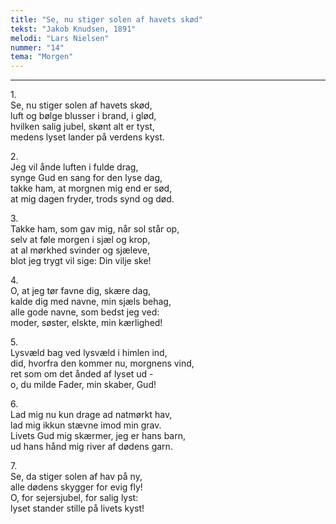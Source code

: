 ```yaml
---
title: "Se, nu stiger solen af havets skød"
tekst: "Jakob Knudsen, 1891"
melodi: "Lars Nielsen"
nummer: "14"
tema: "Morgen"
---
```


***

1.<br>
Se, nu stiger solen af havets skød,<br>
luft og bølge blusser i brand, i glød,<br>
hvilken salig jubel, skønt alt er tyst,<br>
medens lyset lander på verdens kyst.<br>

2.<br>
Jeg vil ånde luften i fulde drag,<br>
synge Gud en sang for den lyse dag,<br>
takke ham, at morgnen mig end er sød,<br>
at mig dagen fryder, trods synd og død.<br>

3.<br>
Takke ham, som gav mig, når sol står op,<br>
selv at føle morgen i sjæl og krop,<br>
at al mørkhed svinder og sjæleve,<br>
blot jeg trygt vil sige: Din vilje ske!<br>

4.<br>
O, at jeg tør favne dig, skære dag,<br>
kalde dig med navne, min sjæls behag,<br>
alle gode navne, som bedst jeg ved:<br>
moder, søster, elskte, min kærlighed!<br>

5.<br>
Lysvæld bag ved lysvæld i himlen ind,<br>
did, hvorfra den kommer nu, morgnens vind,<br>
ret som om det ånded af lyset ud -<br>
o, du milde Fader, min skaber, Gud!<br>

6.<br>
Lad mig nu kun drage ad natmørkt hav,<br>
lad mig ikkun stævne imod min grav.<br>
Livets Gud mig skærmer, jeg er hans barn,<br>
ud hans hånd mig river af dødens garn.<br>

7.<br>
Se, da stiger solen af hav på ny,<br>
alle dødens skygger for evig fly!<br>
O, for sejersjubel, for salig lyst:<br>
lyset stander stille på livets kyst!<br>
